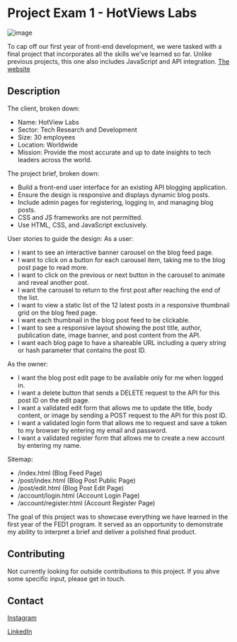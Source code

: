 # Project Exam 1 - HotViews Labs

![image](https://github.com/user-attachments/assets/9e2b3f6a-4eb1-4bb3-b52a-ca45439bfe18)

To cap off our first year of front-end development, we were tasked with a final project that incorporates all the skills we've learned so far. Unlike previous projects, this one also includes JavaScript and API integration.
[The website](https://hotviewslabs.netlify.app/)

## Description

The client, broken down:
- Name: HotView Labs
- Sector: Tech Research and Development
- Size: 30 employees
- Location: Worldwide
- Mission: Provide the most accurate and up to date insights to tech leaders across the world.

The project brief, broken down:
- Build a front-end user interface for an existing API blogging application.
- Ensure the design is responsive and displays dynamic blog posts.
- Include admin pages for registering, logging in, and managing blog posts.
- CSS and JS frameworks are not permitted.
- Use HTML, CSS, and JavaScript exclusively.

User stories to guide the design:
As a user:
- I want to see an interactive banner carousel on the blog feed page.
- I want to click on a button for each carousel item, taking me to the blog post page to read more.
- I want to click on the previous or next button in the carousel to animate and reveal another post.
- I want the carousel to return to the first post after reaching the end of the list.
- I want to view a static list of the 12 latest posts in a responsive thumbnail grid on the blog feed page.
- I want each thumbnail in the blog post feed to be clickable.
- I want to see a responsive layout showing the post title, author, publication date, image banner, and post content from the API.
- I want each blog page to have a shareable URL including a query string or hash parameter that contains the post ID.

As the owner:
- I want the blog post edit page to be available only for me when logged in.
- I want a delete button that sends a DELETE request to the API for this post ID on the edit page.
- I want a validated edit form that allows me to update the title, body content, or image by sending a POST request to the API for this post ID.
- I want a validated login form that allows me to request and save a token to my browser by entering my email and password.
- I want a validated register form that allows me to create a new account by entering my name.

Sitemap:
- /index.html (Blog Feed Page)
- /post/index.html (Blog Post Public Page)
- /post/edit.html (Blog Post Edit Page)
- /account/login.html (Account Login Page)
- /account/register.html (Account Register Page)

The goal of this project was to showcase everything we have learned in the first year of the FED1 program. It served as an opportunity to demonstrate my ability to interpret a brief and deliver a polished final product.

## Contributing

Not currently looking for outside contributions to this project. If you ahve some specific input, please get in touch.

## Contact

[Instagram](www.twitter.com)

[LinkedIn](https://www.instagram.com/nicolai_designs/)
